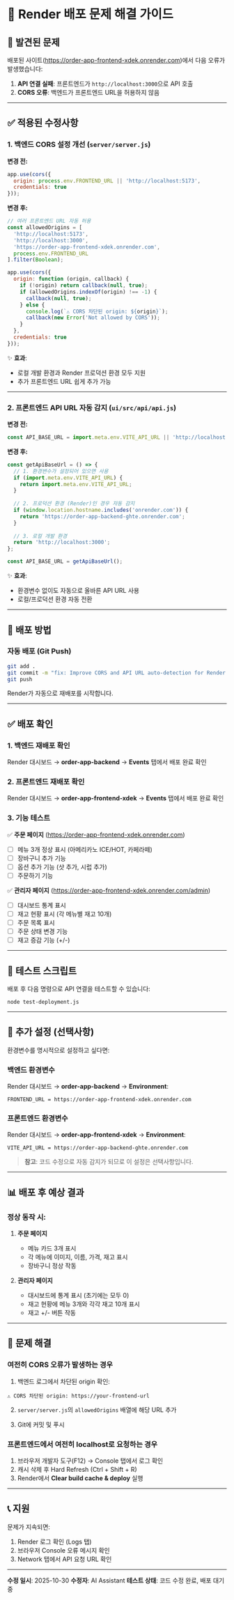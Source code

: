 # 🔧 Render 배포 문제 해결 가이드

## 🐛 발견된 문제

배포된 사이트(https://order-app-frontend-xdek.onrender.com)에서 다음 오류가 발생했습니다:

1. **API 연결 실패**: 프론트엔드가 `http://localhost:3000`으로 API 호출
2. **CORS 오류**: 백엔드가 프론트엔드 URL을 허용하지 않음

---

## ✅ 적용된 수정사항

### 1. 백엔드 CORS 설정 개선 (`server/server.js`)

**변경 전:**
```javascript
app.use(cors({
  origin: process.env.FRONTEND_URL || 'http://localhost:5173',
  credentials: true
}));
```

**변경 후:**
```javascript
// 여러 프론트엔드 URL 자동 허용
const allowedOrigins = [
  'http://localhost:5173',
  'http://localhost:3000',
  'https://order-app-frontend-xdek.onrender.com',
  process.env.FRONTEND_URL
].filter(Boolean);

app.use(cors({
  origin: function (origin, callback) {
    if (!origin) return callback(null, true);
    if (allowedOrigins.indexOf(origin) !== -1) {
      callback(null, true);
    } else {
      console.log(`⚠️ CORS 차단된 origin: ${origin}`);
      callback(new Error('Not allowed by CORS'));
    }
  },
  credentials: true
}));
```

✨ **효과**: 
- 로컬 개발 환경과 Render 프로덕션 환경 모두 지원
- 추가 프론트엔드 URL 쉽게 추가 가능

---

### 2. 프론트엔드 API URL 자동 감지 (`ui/src/api/api.js`)

**변경 전:**
```javascript
const API_BASE_URL = import.meta.env.VITE_API_URL || 'http://localhost:3000';
```

**변경 후:**
```javascript
const getApiBaseUrl = () => {
  // 1. 환경변수가 설정되어 있으면 사용
  if (import.meta.env.VITE_API_URL) {
    return import.meta.env.VITE_API_URL;
  }
  
  // 2. 프로덕션 환경 (Render)인 경우 자동 감지
  if (window.location.hostname.includes('onrender.com')) {
    return 'https://order-app-backend-ghte.onrender.com';
  }
  
  // 3. 로컬 개발 환경
  return 'http://localhost:3000';
};

const API_BASE_URL = getApiBaseUrl();
```

✨ **효과**: 
- 환경변수 없이도 자동으로 올바른 API URL 사용
- 로컬/프로덕션 환경 자동 전환

---

## 🚀 배포 방법

### 자동 배포 (Git Push)

```bash
git add .
git commit -m "fix: Improve CORS and API URL auto-detection for Render deployment"
git push
```

Render가 자동으로 재배포를 시작합니다.

---

## ✅ 배포 확인

### 1. 백엔드 재배포 확인

Render 대시보드 → **order-app-backend** → **Events** 탭에서 배포 완료 확인

### 2. 프론트엔드 재배포 확인

Render 대시보드 → **order-app-frontend-xdek** → **Events** 탭에서 배포 완료 확인

### 3. 기능 테스트

✅ **주문 페이지** (https://order-app-frontend-xdek.onrender.com)
- [ ] 메뉴 3개 정상 표시 (아메리카노 ICE/HOT, 카페라떼)
- [ ] 장바구니 추가 기능
- [ ] 옵션 추가 기능 (샷 추가, 시럽 추가)
- [ ] 주문하기 기능

✅ **관리자 페이지** (https://order-app-frontend-xdek.onrender.com/admin)
- [ ] 대시보드 통계 표시
- [ ] 재고 현황 표시 (각 메뉴별 재고 10개)
- [ ] 주문 목록 표시
- [ ] 주문 상태 변경 기능
- [ ] 재고 증감 기능 (+/-)

---

## 🧪 테스트 스크립트

배포 후 다음 명령으로 API 연결을 테스트할 수 있습니다:

```bash
node test-deployment.js
```

---

## 🔧 추가 설정 (선택사항)

환경변수를 명시적으로 설정하고 싶다면:

### 백엔드 환경변수

Render 대시보드 → **order-app-backend** → **Environment**:

```
FRONTEND_URL = https://order-app-frontend-xdek.onrender.com
```

### 프론트엔드 환경변수

Render 대시보드 → **order-app-frontend-xdek** → **Environment**:

```
VITE_API_URL = https://order-app-backend-ghte.onrender.com
```

> **참고**: 코드 수정으로 자동 감지가 되므로 이 설정은 선택사항입니다.

---

## 📊 배포 후 예상 결과

### 정상 동작 시:

1. **주문 페이지**
   - 메뉴 카드 3개 표시
   - 각 메뉴에 이미지, 이름, 가격, 재고 표시
   - 장바구니 정상 작동

2. **관리자 페이지**
   - 대시보드에 통계 표시 (초기에는 모두 0)
   - 재고 현황에 메뉴 3개와 각각 재고 10개 표시
   - 재고 +/- 버튼 작동

---

## 🐛 문제 해결

### 여전히 CORS 오류가 발생하는 경우

1. 백엔드 로그에서 차단된 origin 확인:
```
⚠️ CORS 차단된 origin: https://your-frontend-url
```

2. `server/server.js`의 `allowedOrigins` 배열에 해당 URL 추가

3. Git에 커밋 및 푸시

### 프론트엔드에서 여전히 localhost로 요청하는 경우

1. 브라우저 개발자 도구(F12) → Console 탭에서 로그 확인
2. 캐시 삭제 후 Hard Refresh (Ctrl + Shift + R)
3. Render에서 **Clear build cache & deploy** 실행

---

## 📞 지원

문제가 지속되면:
1. Render 로그 확인 (Logs 탭)
2. 브라우저 Console 오류 메시지 확인
3. Network 탭에서 API 요청 URL 확인

---

**수정 일시**: 2025-10-30
**수정자**: AI Assistant
**테스트 상태**: 코드 수정 완료, 배포 대기 중

